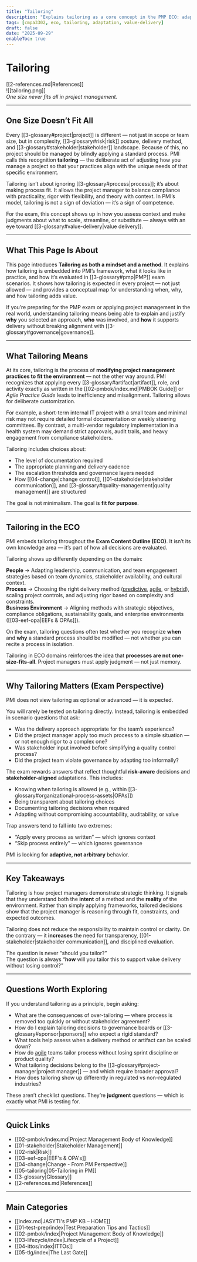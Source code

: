 ```yaml
---
title: "Tailoring"
description: "Explains tailoring as a core concept in the PMP ECO: adapting processes, methods, and tools to fit project context and maximize value delivery."
tags: [cmpa3302, eco, tailoring, adaptation, value-delivery]
draft: false
date: "2025-09-29"
enableToc: true
---
```


# Tailoring  
[[2-references.md|References]]  
![[tailoring.png]]  
*One size never fits all in project management.*

---
## One Size Doesn’t Fit All  

Every [[3-glossary#project|project]] is different — not just in scope or team size, but in complexity, [[3-glossary#risk|risk]] posture, delivery method, and [[3-glossary#stakeholder|stakeholder]] landscape. Because of this, no project should be managed by blindly applying a standard process. PMI calls this recognition **tailoring** — the deliberate act of adjusting how you manage a project so that your practices align with the unique needs of that specific environment.

Tailoring isn’t about ignoring [[3-glossary#process|process]]; it’s about making process fit. It allows the project manager to balance compliance with practicality, rigor with flexibility, and theory with context. In PMI’s model, tailoring is not a sign of deviation — it’s a sign of competence.

For the exam, this concept shows up in how you assess context and make judgments about what to scale, streamline, or substitute — always with an eye toward [[3-glossary#value-delivery|value delivery]].

---

## What This Page Is About  

This page introduces **Tailoring as both a mindset and a method**. It explains how tailoring is embedded into PMI’s framework, what it looks like in practice, and how it’s evaluated in [[3-glossary#pmp|PMP]] exam scenarios. It shows how tailoring is expected in every project — not just allowed — and provides a conceptual map for understanding when, why, and how tailoring adds value.

If you’re preparing for the PMP exam or applying project management in the real world, understanding tailoring means being able to explain and justify **why** you selected an approach, **who** was involved, and **how** it supports delivery without breaking alignment with [[3-glossary#governance|governance]].

---

## What Tailoring Means  

At its core, tailoring is the process of **modifying project management practices to fit the environment** — not the other way around. PMI recognizes that applying every [[3-glossary#artifact|artifact]], role, and activity exactly as written in the [[02-pmbok/index.md|PMBOK Guide]] or *Agile Practice Guide* leads to inefficiency and misalignment. Tailoring allows for deliberate customization.

For example, a short-term internal IT project with a small team and minimal risk may not require detailed formal documentation or weekly steering committees. By contrast, a multi-vendor regulatory implementation in a health system may demand strict approvals, audit trails, and heavy engagement from compliance stakeholders.

Tailoring includes choices about:
- The level of documentation required  
- The appropriate planning and delivery cadence  
- The escalation thresholds and governance layers needed  
- How [[04-change|change control]], [[01-stakeholder|stakeholder communication]], and [[3-glossary#quality-management|quality management]] are structured  

The goal is not minimalism. The goal is **fit for purpose**.

---

## Tailoring in the ECO  

PMI embeds tailoring throughout the **Exam Content Outline (ECO)**. It isn’t its own knowledge area — it’s part of how all decisions are evaluated.

Tailoring shows up differently depending on the domain:

**People** → Adapting leadership, communication, and team engagement strategies based on team dynamics, stakeholder availability, and cultural context.  
**Process** → Choosing the right delivery method ([predictive](../3-glossary#predictive), [agile](../3-glossary#agile), or [hybrid](../3-glossary#hybrid)), scaling project controls, and adjusting rigor based on complexity and constraints.  
**Business Environment** → Aligning methods with strategic objectives, compliance obligations, sustainability goals, and enterprise environments ([[03-eef-opa|EEFs & OPAs]]).  

On the exam, tailoring questions often test whether you recognize **when** and **why** a standard process should be modified — not whether you can recite a process in isolation.

Tailoring in ECO domains reinforces the idea that **processes are not one-size-fits-all**. Project managers must apply judgment — not just memory.

---

## Why Tailoring Matters (Exam Perspective)  

PMI does not view tailoring as optional or advanced — it is expected.

You will rarely be tested on tailoring directly. Instead, tailoring is embedded in scenario questions that ask:  
- Was the delivery approach appropriate for the team’s experience?  
- Did the project manager apply too much process to a simple situation — or not enough rigor to a complex one?  
- Was stakeholder input involved before simplifying a quality control process?  
- Did the project team violate governance by adapting too informally?  

The exam rewards answers that reflect thoughtful **risk-aware** decisions and **stakeholder-aligned** adaptations. This includes:  
- Knowing when tailoring is allowed (e.g., within [[3-glossary#organizational-process-assets|OPAs]])  
- Being transparent about tailoring choices  
- Documenting tailoring decisions when required  
- Adapting without compromising accountability, auditability, or value  

Trap answers tend to fall into two extremes:  
- “Apply every process as written” — which ignores context  
- “Skip process entirely” — which ignores governance  

PMI is looking for **adaptive, not arbitrary** behavior.

---

## Key Takeaways  

Tailoring is how project managers demonstrate strategic thinking. It signals that they understand both the **intent** of a method and the **reality** of the environment. Rather than simply applying frameworks, tailored decisions show that the project manager is reasoning through fit, constraints, and expected outcomes.

Tailoring does not reduce the responsibility to maintain control or clarity. On the contrary — it **increases** the need for transparency, [[01-stakeholder|stakeholder communication]], and disciplined evaluation.

The question is never “should you tailor?”  
The question is always “**how** will you tailor this to support value delivery without losing control?”

---

## Questions Worth Exploring  

If you understand tailoring as a principle, begin asking:

- What are the consequences of over-tailoring — where process is removed too quickly or without stakeholder agreement?  
- How do I explain tailoring decisions to governance boards or [[3-glossary#sponsor|sponsors]] who expect a rigid standard?  
- What tools help assess when a delivery method or artifact can be scaled down?  
- How do [agile](../3-glossary#agile) teams tailor process without losing sprint discipline or product quality?  
- What tailoring decisions belong to the [[3-glossary#project-manager|project manager]] — and which require broader approval?  
- How does tailoring show up differently in regulated vs non-regulated industries?  

These aren’t checklist questions. They’re **judgment** questions — which is exactly what PMI is testing for.

---

## Quick Links  

- [[02-pmbok/index.md|Project Management Body of Knowledge]]  
- [[01-stakeholder|Stakeholder Management]]  
- [[02-risk|Risk]]  
- [[03-eef-opa|EEF's & OPA's]]  
- [[04-change|Change - From PM Perspective]]  
- [[05-tailoring|05-Tailoring in PM]]  
- [[3-glossary|Glossary]]  
- [[2-references.md|References]]  

---

## Main Categories  

- [[index.md|JASYTI's PMP KB – HOME]]  
- [[01-test-prep/index|Test Preparation Tips and Tactics]]  
- [[02-pmbok/index|Project Management Body of Knowledge]]  
- [[03-lifecycle/index|Lifecycle of a Project]]  
- [[04-ittos/index|ITTOs]]  
- [[05-tlg/index|The Last Gate]]  
